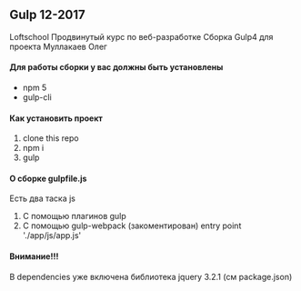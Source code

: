 ## Gulp 12-2017
Loftschool
Продвинутый курс по веб-разработке
Сборка Gulp4 для проекта
Муллакаев Олег

#### Для работы сборки у вас должны быть установлены
* npm 5
* gulp-cli

#### Как установить проект
1. clone this repo
2. npm i
3. gulp

#### О сборке gulpfile.js
Есть два таска js
1. C помощью плагинов gulp
2. С помощью gulp-webpack (закоментирован) entry point './app/js/app.js'

#### Внимание!!!
В dependencies уже включена библиотека jquery 3.2.1 (см package.json)